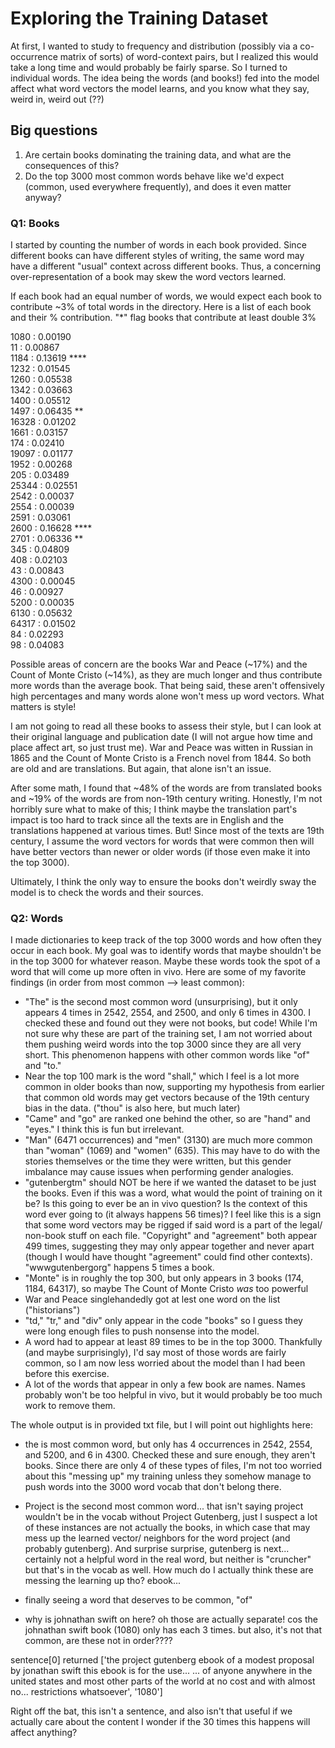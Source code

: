 # Exploring the Training Dataset

At first, I wanted to study to frequency and distribution (possibly via a co-occurrence matrix of sorts) of 
word-context pairs, but I realized this would take a long time and would probably be fairly sparse. So I turned to
individual words. The idea being the words (and books!) fed into the model affect what word vectors the model learns, 
and you know what they say, weird in, weird out (??)

## Big questions
1. Are certain books dominating the training data, and what are the consequences of this?
2. Do the top 3000 most common words behave like we'd expect (common, used everywhere frequently), and does it even
   matter anyway?

   
### Q1: Books
I started by counting the number of words in each book provided. Since different books can have different styles of
writing, the same word may have a different "usual" context across different books. Thus, a concerning 
over-representation of a book may skew the word vectors learned.

If each book had an equal number of words, we would expect each book to contribute ~3% of total words in the directory.
Here is a list of each book and their % contribution. "*" flag books that contribute at least double 3%


1080 :  0.00190 </br>
11 :    0.00867</br>
1184 :  0.13619 ****</br>
1232 :  0.01545</br>
1260 :  0.05538</br>
1342 :  0.03663</br>
1400 :  0.05512</br>
1497 :  0.06435 **</br>
16328 : 0.01202</br>
1661 :  0.03157</br>
174 :   0.02410</br>
19097 : 0.01177</br>
1952 :  0.00268</br>
205 :   0.03489</br>
25344 : 0.02551</br>
2542 :  0.00037</br>
2554 :  0.00039</br>
2591 :  0.03061</br>
2600 :  0.16628 ****</br>
2701 :  0.06336 **</br>
345 :   0.04809</br>
408 :   0.02103</br>
43 :    0.00843</br>
4300 :  0.00045</br>
46 :    0.00927</br>
5200 :  0.00035</br>
6130 :  0.05632</br>
64317 : 0.01502</br>
84 :    0.02293</br>
98 :    0.04083

Possible areas of concern are the books War and Peace (~17%) and the Count of Monte Cristo (~14%), as they are much longer and
thus contribute more words than the average book. That being said, these aren't offensively high percentages and many words
alone won't mess up word vectors. What matters is style! </br>

I am not going to read all these books to assess their style, but I can look at their original language and 
publication date (I will not argue how time and place affect art, so just trust me). War and Peace was witten in 
Russian in 1865 and the Count of Monte Cristo is a French novel from 1844. So both are old and are translations. But 
again, that alone isn't an issue.</br> 

After some math, I found that 
~48% of the words are from translated books and
~19% of the words are from non-19th century writing. Honestly, I'm not horribly sure what to make of this; I think maybe
the translation part's impact is too hard to track since all the texts are in English and the translations happened at 
various times. But! Since most of the texts are 19th century, I assume the word vectors for words that were common then
will have better vectors than newer or older words (if those even make it into the top 3000). 

Ultimately, I think the only way to ensure the books don't weirdly sway the model is to check the words and their sources.

### Q2: Words
I made dictionaries to keep track of the top 3000 words and how often they occur in each book. My goal was to identify
words that maybe shouldn't be in the top 3000 for whatever reason. Maybe these words took the spot of a word that will 
come up more often in vivo. Here are some of my favorite findings (in order from most common --> least common):

- "The" is the second most common word (unsurprising), but it only appears 4 times in 2542, 2554, and 2500, and only 6
  times in 4300. I checked these and found out they were not books, but code! While I'm not sure why these are part of
  the training set, I am not worried about them pushing weird words into the top 3000 since they are all very short. 
  This phenomenon happens with other common words like "of" and "to."
- Near the top 100 mark is the word "shall," which I feel is a lot more common in older books than now, supporting my
  hypothesis from earlier that common old words may get vectors because of the 19th century bias in the data. ("thou" is
  also here, but much later)
- "Came" and "go" are ranked one behind the other, so are "hand" and "eyes." I think this is fun but irrelevant.
- "Man" (6471 occurrences) and "men" (3130) are much more common than "woman" (1069) and "women" (635). This may have
  to do with the stories themselves or the time they were written, but this gender imbalance may cause issues when 
  performing gender analogies.
- "gutenbergtm" should NOT be here if we wanted the dataset to be just the books. Even if this was a word, what would 
  the point of training on it be? Is this going to ever be an in vivo question? Is the context of this word ever going 
  to  (it always happens 56 times)? I feel like this is a sign that some word vectors may be rigged if said word is a 
  part of the legal/ non-book stuff on each file. "Copyright" and "agreement" both appear 499 times, suggesting they 
  may only appear together and never apart (though I would have thought "agreement" could find other contexts). 
  "wwwgutenbergorg" happens 5 times a book.
- "Monte" is in roughly the top 300, but only appears in 3 books (174, 1184, 64317), so maybe The Count of Monte Cristo
  *was* too powerful
- War and Peace singlehandedly got at lest one word on the list ("historians")
- "td," "tr," and "div" only appear in the code "books" so I guess they were long enough files to push nonsense into
  the model.
- A word had to appear at least 89 times to be in the top 3000. Thankfully (and maybe surprisingly), I'd say most of
  those words are fairly common, so I am now less worried about the model than I had been before this exercise. 
- A lot of the words that appear in only a few book are names. Names probably won't be too helpful in vivo, but it would
  probably be too much work to remove them.




The whole output is in provided txt file, but I will point out highlights here:

- the is most common word, but only has 4 occurrences in 2542, 2554, and 5200, and 6 in 4300. Checked these and sure
enough, they aren't books. Since there are only 4 of these types of files, I'm not too worried about this "messing up"
my training unless they somehow manage to push words into the 3000 word vocab that don't belong there.

- Project is the second most common word... that isn't saying project wouldn't be in the vocab without Project Gutenberg,
just I suspect a lot of these instances are not actually the books, in which case that may mess up the learned vector/
neighbors for the word project (and probably gutenberg). And surprise surprise, gutenberg is next... certainly not a
helpful word in the real word, but neither is "cruncher" but that's in the vocab as well. How much do I actually think
these are messing the learning up tho? ebook...

- finally seeing a word that deserves to be common, "of"

- why is johnathan swift on here? oh those are actually separate! cos the johnathan swift book (1080) only has each 3
times. but also, it's not that common, are these not in order????



sentence[0] returned ['the project gutenberg ebook of a modest proposal by jonathan swift this ebook is for the use...
 ... of anyone anywhere in the united states and most other parts of the world at no cost and with almost no...
  restrictions whatsoever', '1080']

Right off the bat, this isn't a sentence, and also isn't that useful if we actually care about the content
I wonder if the 30 times this happens will affect anything?


